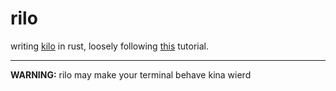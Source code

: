 # rilo
writing [kilo](http://antirez.com/news/108) in rust, loosely following [this](https://viewsourcecode.org/snaptoken/kilo/index.html) tutorial.

---

**WARNING:** rilo may make your terminal behave kina wierd
